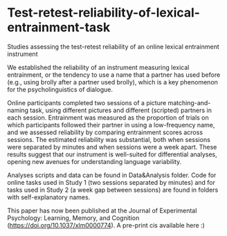 # Test-retest-reliability-of-lexical-entrainment-task
Studies assessing the test-retest reliability of an online lexical entrainment instrument

We established the reliability of an instrument measuring lexical entrainment, or the tendency to use a name that a partner has used before (e.g., using brolly after a partner used brolly), which is a key phenomenon for the psycholinguistics of dialogue. 

Online participants completed two sessions of a picture matching-and-naming task, using different pictures and different (scripted) partners in each session. Entrainment was measured as the proportion of trials on which participants followed their partner in using a low-frequency name, and we assessed reliability by comparing entrainment scores across sessions. The estimated reliability was substantial, both when sessions were separated by minutes and when sessions were a week apart. These results suggest that our instrument is well-suited for differential analyses, opening new avenues for understanding language variability.

Analyses scripts and data can be found in Data&Analysis folder. 
Code for online tasks used in Study 1 (two sessions separated by minutes) and for tasks used in Study 2 (a week gap between sessions) are found in folders with self-explanatory names. 

This paper has now been published at the Journal of Experimental Psychology: Learning, Memory, and Cognition (https://doi.org/10.1037/xlm0000774). A pre-print cis available here :) 

